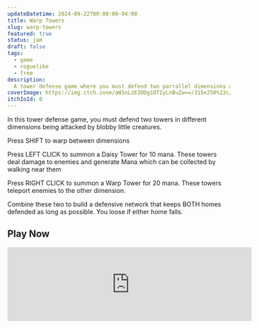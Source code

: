```yaml
---
updateDatetime: 2024-09-22T00:00:00-04:00
title: Warp Towers
slug: warp-towers
featured: true
status: jam
draft: false
tags:
  - game
  - roguelike
  - free
description:
  A tower defense game where you must defend two parrallel dimensions at once
coverImage: https://img.itch.zone/aW1nLzE3ODg1OTIyLnBuZw==/315x250%23c/ljeDy2.png
itchIoId: 0
---
```


In this tower defense game, you must defend two towers in different dimensions being attacked by blobby little creatures.

Press SHIFT to warp between dimensions

Press LEFT CLICK to summon a Daisy Tower for 10 mana. These towers deal damage to enemies and generate Mana which can be collected by walking near them

Press RIGHT CLICK to summon a Warp Tower for 20 mana. These towers teleport enemies to the other dimension.


Combine these two to build a defensive network that keeps BOTH homes defended as long as possible. You loose if either home falls.

## Play Now

<iframe frameborder="0" src="https://itch.io/embed/2990106?bg_color=201533&amp;fg_color=ffffff&amp;link_color=254d70&amp;border_color=201533" width="552" height="167"><a href="https://michael50k.itch.io/warp-towers">Warp Towers by Michael K</a></iframe>